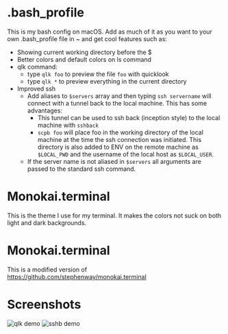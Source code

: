 # .bash_profile
This is my bash config on macOS. Add as much of it as you want to your own .bash_profile file in ~ and get cool features such as:
* Showing current working directory before the $
* Better colors and default colors on ls command
* qlk command:
  * type `qlk foo` to preview the file `foo` with quicklook
  * type `qlk *` to preview everything in the current directory
* Improved ssh
  * Add aliases to `$servers` array and then typing `ssh servername` will connect with a tunnel back to the local machine. This has some advantages:
    * This tunnel can be used to ssh back (inception style) to the local machine with `sshback`
    * `scpb foo` will place foo in the working directory of the local machine at the time the ssh connection was initiated. This directory is also added to ENV on the remote machine as `$LOCAL_PWD` and the username of the local host as `$LOCAL_USER`.
  * If the server name is not aliased in `$servers` all arguments are passed to the standard ssh command.
# Monokai.terminal
This is the theme I use for my terminal. It makes the colors not suck on both light and dark backgrounds.
# Monokai.terminal
This is a modified version of https://github.com/stephenway/monokai.terminal
# Screenshots
![qlk demo](https://github.com/amoose136/bash-config/raw/master/images/sceen.png "qlk demo")
![sshb demo](https://github.com/amoose136/bash-config/raw/master/images/screen2.png "sshb demo")
  

